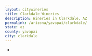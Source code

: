 ```yaml
---
layout: citywineries
title: Clarkdale Wineries
description: Wineries in Clarkdale, AZ
permalink: /arizona/yavapai/clarkdale/
state: az
county: yavapai
city: clarkdale
---
```

-
